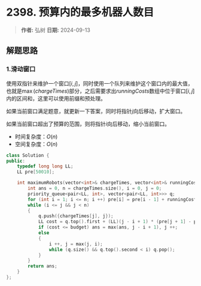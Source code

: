 # 2398. 预算内的最多机器人数目

> **作者:** 弘树
> **日期:** 2024-09-13

## 解题思路
### 1.滑动窗口

使用双指针来维护一个窗口$[i, j]$，同时使用一个队列来维护这个窗口内的最大值，也就是$\max(chargeTimes)$部分，之后需要求出$runningCosts$数组中位于窗口$[i, j]$内的区间和，这里可以使用前缀和预处理。

如果当前窗口满足题意，就更新一下答案，同时将指针$j$向后移动，扩大窗口。

如果当前窗口超出了预算的范围，则将指针$i$向后移动，缩小当前窗口。

- 时间复杂度：$O(n)$
- 空间复杂度：$O(n)$

```C++
class Solution {
public:
    typedef long long LL;
    LL pre[50010];

    int maximumRobots(vector<int>& chargeTimes, vector<int>& runningCosts, long long budget) {
        int ans = 0, n = chargeTimes.size(), i = 0, j = 0;
        priority_queue<pair<LL, int>, vector<pair<LL, int>>> q;
        for (int i = 1; i <= n; i ++) pre[i] = pre[i - 1] + runningCosts[i - 1];
        while (i <= j && j < n)
        {
            q.push({chargeTimes[j], j});
            LL cost = q.top().first + (LL)(j - i + 1) * (pre[j + 1] - pre[i]);
            if (cost <= budget) ans = max(ans, j - i + 1), j ++;
            else
            {
                i ++, j = max(j, i);
                while (q.size() && q.top().second < i) q.pop();
            }
        }
        return ans;
    }
};
```